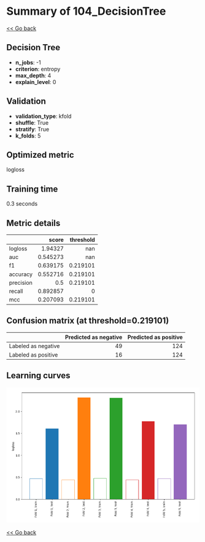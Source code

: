 # Summary of 104_DecisionTree

[<< Go back](../README.md)


## Decision Tree
- **n_jobs**: -1
- **criterion**: entropy
- **max_depth**: 4
- **explain_level**: 0

## Validation
 - **validation_type**: kfold
 - **shuffle**: True
 - **stratify**: True
 - **k_folds**: 5

## Optimized metric
logloss

## Training time

0.3 seconds

## Metric details
|           |    score |   threshold |
|:----------|---------:|------------:|
| logloss   | 1.94327  |  nan        |
| auc       | 0.545273 |  nan        |
| f1        | 0.639175 |    0.219101 |
| accuracy  | 0.552716 |    0.219101 |
| precision | 0.5      |    0.219101 |
| recall    | 0.892857 |    0        |
| mcc       | 0.207093 |    0.219101 |


## Confusion matrix (at threshold=0.219101)
|                     |   Predicted as negative |   Predicted as positive |
|:--------------------|------------------------:|------------------------:|
| Labeled as negative |                      49 |                     124 |
| Labeled as positive |                      16 |                     124 |

## Learning curves
![Learning curves](learning_curves.png)

[<< Go back](../README.md)
